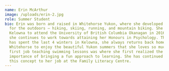 ```yaml
---
name: Erin McArthur
image: /uploads/erin-2.jpg
role: Summer Student
bio: Erin was born and raised in Whitehorse Yukon, where she developed her love
  for the outdoors – hiking, skiing, running, and mountain biking. She moved to
  Kelowna to attend the University of British Columbia Okanagan in 2016 where
  she continues to work towards attaining her Honours in Psychology. Though Erin
  has spent the last 4 winters in Kelowna, she always returns back home to
  Whitehorse to enjoy the beautiful Yukon summers that she loves so much. Her
  first job teaching swimming lessons was where she first realized the
  importance of bringing a fun approach to learning. She has continued to bring
  this concept to her job at the Family Literacy Centre.
---
```

